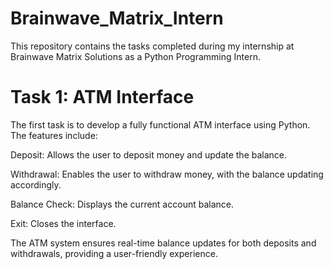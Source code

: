 # Brainwave_Matrix_Intern
This repository contains the tasks completed during my internship at Brainwave Matrix Solutions as a Python Programming Intern.

# Task 1: ATM Interface
The first task is to develop a fully functional ATM interface using Python. The features include:

Deposit: Allows the user to deposit money and update the balance.

Withdrawal: Enables the user to withdraw money, with the balance updating accordingly.

Balance Check: Displays the current account balance.

Exit: Closes the interface.

The ATM system ensures real-time balance updates for both deposits and withdrawals, providing a user-friendly experience.
